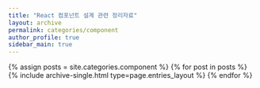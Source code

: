 ```yaml
---
title: "React 컴포넌트 설계 관련 정리자료"
layout: archive
permalink: categories/component
author_profile: true
sidebar_main: true
---
```


{% assign posts = site.categories.component %}
{% for post in posts %} {% include archive-single.html type=page.entries_layout %} {% endfor %}
